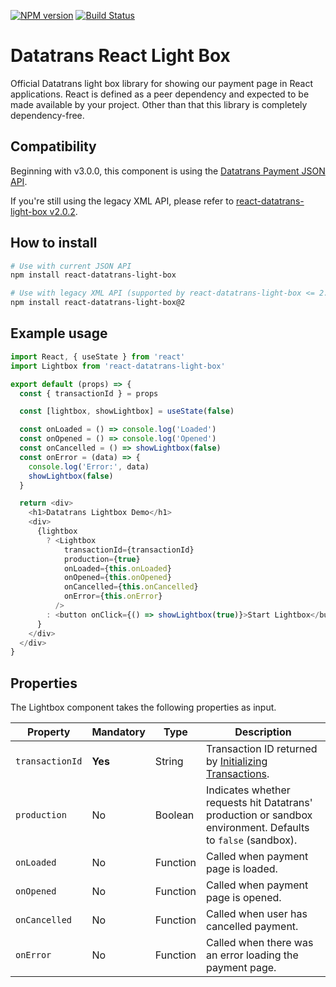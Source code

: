 [![NPM version][npm-version-image]][npm-url] [![Build Status](https://circleci.com/gh/datatrans/react-datatrans-light-box.png?circle-token=:circle-token)](https://circleci.com/gh/datatrans/react-datatrans-light-box)

# Datatrans React Light Box

Official Datatrans light box library for showing our payment page in React applications.
React is defined as a peer dependency and expected to be made available by your project. Other than that this library is completely dependency-free.

## Compatibility

Beginning with v3.0.0, this component is using the [Datatrans Payment JSON API](https://api-reference.datatrans.ch/#tag/v1transactions).

If you're still using the legacy XML API, please refer to [react-datatrans-light-box v2.0.2](https://github.com/datatrans/react-datatrans-light-box/tree/2.0.2).

## How to install

```sh
# Use with current JSON API
npm install react-datatrans-light-box

# Use with legacy XML API (supported by react-datatrans-light-box <= 2.x)
npm install react-datatrans-light-box@2
```

## Example usage

```js
import React, { useState } from 'react'
import Lightbox from 'react-datatrans-light-box'

export default (props) => {
  const { transactionId } = props

  const [lightbox, showLightbox] = useState(false)

  const onLoaded = () => console.log('Loaded')
  const onOpened = () => console.log('Opened')
  const onCancelled = () => showLightbox(false)
  const onError = (data) => {
    console.log('Error:', data)
    showLightbox(false)
  }

  return <div>
    <h1>Datatrans Lightbox Demo</h1>
    <div>
      {lightbox
        ? <Lightbox
            transactionId={transactionId}
            production={true}
            onLoaded={this.onLoaded}
            onOpened={this.onOpened}
            onCancelled={this.onCancelled}
            onError={this.onError}
          />
        : <button onClick={() => showLightbox(true)}>Start Lightbox</button>
      }
    </div>
  </div>
}
```

## Properties

The Lightbox component takes the following properties as input.

| Property | Mandatory | Type | Description |
| -------- | --------- | ---- | ----------- |
| `transactionId` | **Yes** | String | Transaction ID returned by [Initializing Transactions](https://docs.datatrans.ch/docs/redirect-lightbox#section-initializing-transactions). |
| `production` | No | Boolean | Indicates whether requests hit Datatrans' production or sandbox environment. Defaults to `false` (sandbox). |
| `onLoaded` | No | Function | Called when payment page is loaded. |
| `onOpened` | No | Function | Called when payment page is opened. |
| `onCancelled` | No | Function | Called when user has cancelled payment. |
| `onError` | No | Function | Called when there was an error loading the payment page. |

[npm-url]: https://npmjs.com/package/react-datatrans-light-box
[npm-version-image]: https://img.shields.io/npm/v/react-datatrans-light-box.svg?style=flat-square
